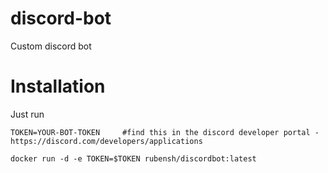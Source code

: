 # discord-bot
Custom discord bot

# Installation
Just run
```
TOKEN=YOUR-BOT-TOKEN     #find this in the discord developer portal - https://discord.com/developers/applications

docker run -d -e TOKEN=$TOKEN rubensh/discordbot:latest
```

